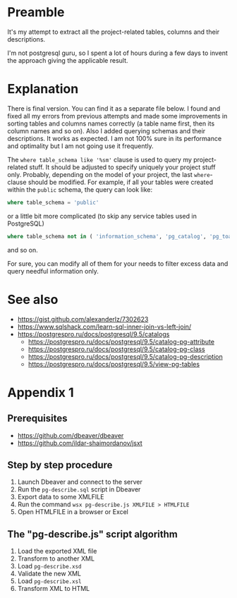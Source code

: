# Preamble

It's my attempt to extract all the project-related tables, columns and their descriptions.

I'm not postgresql guru, so I spent a lot of hours during a few days to invent the approach giving the applicable result.

# Explanation

There is final version. You can find it as a separate file below. I found and fixed all my errors from previous attempts and made some improvements in sorting tables and columns names correctly (a table name first, then its column names and so on). Also I added querying schemas and their descriptions. It works as expected. I am not 100% sure in its performance and optimality but I am not going use it frequently.

The `where table_schema like '%sm'` clause is used to query my project-related stuff. It should be adjusted to specify uniquely your project stuff only. Probably, depending on the model of your project, the last `where`-clause should be modified. For example, if all your tables were created within the `public` schema, the query can look like:

```sql
where table_schema = 'public'
```

or a little bit more complicated (to skip any service tables used in PostgreSQL)

```sql
where table_schema not in ( 'information_schema', 'pg_catalog', 'pg_toast', 'public' )
```

and so on.

For sure, you can modify all of them for your needs to filter excess data and query needful information only.

# See also

* https://gist.github.com/alexanderlz/7302623
* https://www.sqlshack.com/learn-sql-inner-join-vs-left-join/
* https://postgrespro.ru/docs/postgresql/9.5/catalogs
  * https://postgrespro.ru/docs/postgresql/9.5/catalog-pg-attribute
  * https://postgrespro.ru/docs/postgresql/9.5/catalog-pg-class
  * https://postgrespro.ru/docs/postgresql/9.5/catalog-pg-description
  * https://postgrespro.ru/docs/postgresql/9.5/view-pg-tables

# Appendix 1

## Prerequisites

* https://github.com/dbeaver/dbeaver
* https://github.com/ildar-shaimordanov/jsxt

## Step by step procedure

1. Launch Dbeaver and connect to the server
2. Run the  `pg-describe.sql` script in Dbeaver
3. Export data to some XMLFILE
4. Run the command `wsx pg-describe.js XMLFILE > HTMLFILE`
5. Open HTMLFILE in a browser or Excel

## The "pg-describe.js" script algorithm

1. Load the exported XML file
2. Transform to another XML
3. Load `pg-describe.xsd`
4. Validate the new XML
5. Load `pg-describe.xsl`
6. Transform XML to HTML
